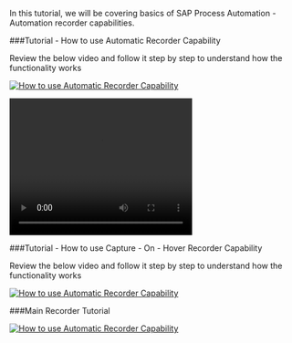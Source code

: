 In this tutorial, we will be covering basics of SAP Process Automation - Automation recorder capabilities.

###Tutorial - How to use Automatic Recorder Capability

Review the below video and follow it step by step to understand how the functionality works

[![How to use Automatic Recorder Capability]({image-url})]({https://video.sap.com/media/t/1_yku20zqm})

<video width="320" height="240" controls>
  <source src="Tutorial-How to use Recorder Automatic Capture Functionality.mp4" type="video/mp4">
</video>

###Tutorial - How to use Capture - On - Hover Recorder Capability

Review the below video and follow it step by step to understand how the functionality works

[![How to use Automatic Recorder Capability]({image-url})]({https://video.sap.com/media/t/1_yku20zqm})

###Main Recorder Tutorial

[![How to use Automatic Recorder Capability]({image-url})]({https://video.sap.com/media/t/1_yku20zqm})
